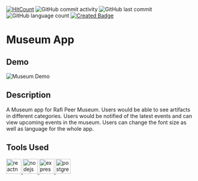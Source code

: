 [![HitCount](http://hits.dwyl.com/ammarjussa/MuseumApp-React-Native-.svg)](http://hits.dwyl.com/ammarjussa/MuseumApp-React-Native-) ![GitHub commit activity](https://img.shields.io/github/commit-activity/m/ammarjussa/MuseumApp-React-Native-) ![GitHub last commit](https://img.shields.io/github/last-commit/ammarjussa/MuseumApp-React-Native-) ![GitHub language count](https://img.shields.io/github/languages/count/ammarjussa/MuseumApp-React-Native-) [![Created Badge](https://badges.pufler.dev/created/ammarjussa/Smart-School)](https://badges.pufler.dev)

# Museum App

## Demo

![Museum Demo](https://github.com/ammarjussa/MuseumApp-React-Native-/blob/master/museum_demo.gif)

## Description

A Museum app for Rafi Peer Museum. Users would be able to see artifacts in different categories. Users would be notified of the latest events and can view upcoming events in the museum. Users can change the font size as well as language for the whole app.

## Tools Used

<a href="https://reactnative.dev/" target="_blank"> <img src="https://reactnative.dev/img/header_logo.svg" alt="reactnative" width="40" height="40"/> </a> <a href="https://nodejs.org" target="_blank"> <img src="https://devicons.github.io/devicon/devicon.git/icons/nodejs/nodejs-original-wordmark.svg" alt="nodejs" width="40" height="40"/> </a>  <a href="https://expressjs.com" target="_blank"> <img src="https://devicons.github.io/devicon/devicon.git/icons/express/express-original-wordmark.svg" alt="express" width="40" height="40"/> </a> <a href="https://www.postgresql.org" target="_blank"> <img src="https://devicons.github.io/devicon/devicon.git/icons/postgresql/postgresql-original-wordmark.svg" alt="postgresql" width="40" height="40"/> </a>


